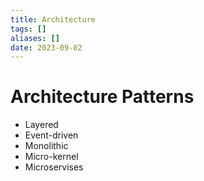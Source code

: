 ```yaml
---
title: Architecture
tags: []
aliases: []
date: 2023-09-02
---
```


# Architecture Patterns
 - Layered
 - Event-driven
 - Monolithic
 - Micro-kernel
 - Microservises